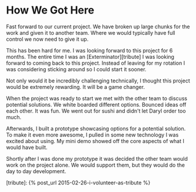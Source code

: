 How We Got Here
===============================================================================

Fast forward to our current project. We have broken up large chunks for the
work and given it to another team. Where we would typically have full control
we now need to give it up.

This has been hard for me. I was looking forward to this project for 6 months.
The entire time I was an [Exterminator][tribute] I was looking forward to
coming back to this project. Instead of leaving for my rotation I was
considering sticking around so I could start it sooner.

Not only would it be incredibly challenging technically, I thought this project
would be extremely rewarding. It will be a game changer.

When the project was ready to start we met with the other team to discuss
potential solutions. We white boarded different options. Bounced ideas off each
other. It was fun. We went out for sushi and didn't let Daryl order too much.

Afterwards, I built a prototype showcasing options for a potential solution. To
make it even more awesome, I pulled in some new technology I was excited about
using. My mini demo showed off the core aspects of what I would have built.

Shortly after I was done my prototype it was decided the other team would work
on the project alone. We would support them, but they would do the day to day
development.

[tribute]: {% post_url 2015-02-26-i-volunteer-as-tribute %}